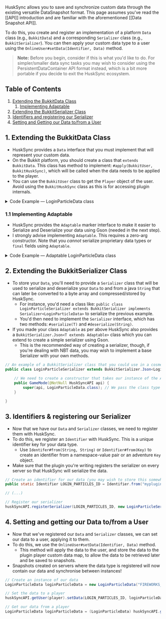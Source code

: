 HuskSync allows you to save and synchronize custom data through the existing versatile DataSnapshot format. This page assumes you've read the [[API]] introduction and are familiar with the aforementioned [[Data Snapshot API]].

To do this, you create and register an implementation of a platform `Data` class (e.g., `BukkitData`) and a corresponding `Serializer` class (e.g., `BukkitSerializer`). You can then apply your custom data type to a user using the `OnlineUser#setData(Identifier, Data)` method.

> **Note:** Before you begin, consider if this is what you'd like to do. For simpler/smaller data sync tasks you may wish to consider using the PersistentDataContainer API format instead, which is a bit more portable if you decide to exit the HuskSync ecosystem.

## Table of Contents
1. [Extending the BukkitData Class](#1-extending-the-bukkitdata-class)
   1. [Implementing Adaptable](#11-implementing-adaptable) 
2. [Extending the BukkitSerializer Class](#2-extending-the-bukkitserializer-class)
3. [Identifiers and registering our Serializer](#3-identifiers--registering-our-serializer)
4. [Setting and Getting our Data to/from a User](#4-setting-and-getting-our-data-tofrom-a-user)

## 1. Extending the BukkitData Class
* HuskSync provides a `Data` interface that you must implement that will represent your custom data.
* On the Bukkit platform, you should create a class that `extends` `BukkitData`. This class has method to implement: `#apply(BukkitUser, BukkitHuskSync)`, which will be called when the data needs to be applied to the player.
* You can use the `BukkitUser` class to get the `Player` object of the user. Avoid using the `BukkitHuskSync` class as this is for accessing plugin internals.

<details>
<summary>Code Example &mdash; LoginParticleData class</summary>

```java
// An example of a BukkitData class that you could use in a cosmetic plugin to store player particle data.
public class LoginParticleData extends BukkitData {
    
    private String particleId;
    private int numberOfParticles;

    public LoginParticleData(String particleId, int numberOfParticles) {
        this.particleId = particleId;
        this.numberOfParticles = numberOfParticles;
    }

    // This method is called whenever a user has their data applied.
    // If you just want to use HuskSync to sync data used elsewhere, you don't have to do anything here, of course
    @Override
    public void apply(BukkitUser user, BukkitHuskSync plugin) {
        final Player player = user.getPlayer();

        // Let's use the Bukkit API to spawn some particles when a user's data is applied (e.g. when they login).
        player.spawnParticle(Particle.valueOf(particleId), player.getLocation(), numberOfParticles);
    }

}
```
</details>

### 1.1 Implementing Adaptable
* HuskSync provides the `Adaptable` marker interface to make it easier to Serialize and Deserialize your data using Gson (needed in the next step).
* I strongly advise implementing `Adaptable`. This requires a zero-arg constructor. Note that you _cannot_ serialize proprietary data types or `final` fields using `Adaptable`.

<details>
<summary>Code Example &mdash; Adaptable LoginParticleData class</summary>

```java
// We've implemented Adaptable here to make it easier to serialize and deserialize our data using Gson.
public class LoginParticleData extends BukkitData implements Adaptable {

    private String particleId;
    private int numberOfParticles;

    public LoginParticleData(String particleId, int numberOfParticles) {
        this.particleId = particleId;
        this.numberOfParticles = numberOfParticles;
    }

    @SuppressWarnings("unused") // Suppress compiler warnings
    private LoginParticleData() {
        // This is required for the Adaptable interface so that Gson can intantiate the class when deserializing.
    }

    @Override
    public void apply(BukkitUser user, BukkitHuskSync plugin) {
        user.getPlayer().spawnParticle(Particle.valueOf(particleId), player.getLocation(), numberOfParticles);
    }

}
```
</details>

## 2. Extending the BukkitSerializer Class
* To store your `Data`, you'll need to provide a `Serializer` class that will be used to serialize and deserialize your `Data` to and from a java `String` that can later be converted to a byte array and compressed/stored by HuskSync.
  * For instance, you'd need a class like: `public class LoginParticleSerializer extends BukkitSerializer implements Serializer<LoginParticleData>` to serialize the previous example.
  * You'd then need to implement the `Serializer` interface, which has two methods: `#serialize(T)` and `#deserialize(String)`.
* If you made your class `Adaptable` as per above HuskSync also provides a `BukkitSerializer.Json<T extends Adaptable>` class which you can extend to create a simple serializer using Gson.
  * This is the recommended way of creating a serializer, though, if you're dealing with NBT data, you may wish to implement a base Serializer with your own methods.

```java
// An example of a BukkitSerializer class that you could use in a cosmetic plugin to store player particle data.
public class LoginParticleSerializer extends BukkitSerializer.Json<LoginParticleData> implements Serializer<LoginParticleData> {
    
    // We need to create a constructor that takes our instance of the API
    public GameMode(@NotNull HuskSyncAPI api) {
        super(api, LoginParticleData.class); // We pass the class type here so that Gson knows what class we're serializing
    }

}
```

## 3. Identifiers & registering our Serializer
* Now that we have our `Data` and `Serializer` classes, we need to register them with HuskSync.
* To do this, we register an `Identifier` with HuskSync. This is a unique identifier key for your data type.
  * Use `Identifer#from(String, String)` or `Identifier#from(Key)` to create an identifier from a namespace-value pair or an adventure `Key` object.
* Make sure that the plugin you're writing registers the serializer on every server so that HuskSync will serialize the data.

```java
// Create an identifier for our data (you may wish to store this somewhere where it can be accessed statically)
public static Identifier LOGIN_PARTICLES_ID = Identifier.from("myplugin", "login_particles");

// (...)

// Register our serializer
huskSyncAPI.registerSerializer(LOGIN_PARTICLES_ID, new LoginParticleSerializer(HuskSyncAPI.getInstance()));
```

## 4. Setting and getting our Data to/from a User
* Now that we've registered our `Data` and `Serializer` classes, we can set our data to a user, applying it to them.
* To do this, we use the `OnlineUser#setData(Identifier, Data)` method.
  * This method will apply the data to the user, and store the data to the plugin player custom data map, to allow the data to be retrieved later and be saved to snapshots.
* Snapshots created on servers where the data type is registered will now contain our data and synchronise between instances!

```java
// Create an instance of our data
LoginParticleData loginParticleData = new LoginParticleData("FIREWORKS_SPARK", 10);

// Set the data to a player
huskSyncAPI.getUser(player).setData(LOGIN_PARTICLES_ID, loginParticleData);

// Get our data from a player
LoginParticleData loginParticleData = (LoginParticleData) huskSyncAPI.getUser(player).getData(LOGIN_PARTICLES_ID);
```